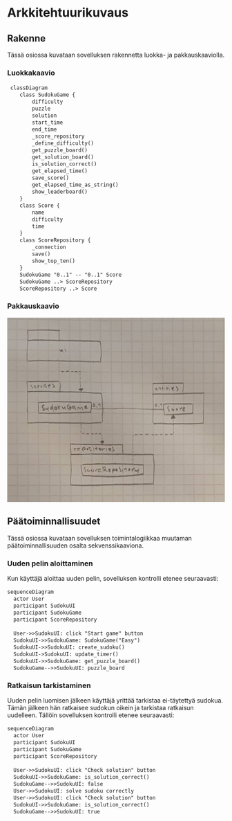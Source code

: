 # Arkkitehtuurikuvaus

## Rakenne

Tässä osiossa kuvataan sovelluksen rakennetta luokka- ja pakkauskaaviolla.

### Luokkakaavio

```mermaid
 classDiagram
    class SudokuGame {
        difficulty
        puzzle
        solution
        start_time
        end_time
        _score_repository
        _define_difficulty()
        get_puzzle_board()
        get_solution_board()
        is_solution_correct()
        get_elapsed_time()
        save_score()
        get_elapsed_time_as_string()
        show_leaderboard()
    }
    class Score {
        name
        difficulty
        time
    }
    class ScoreRepository {
        _connection
        save()
        show_top_ten()
    }
    SudokuGame "0..1" -- "0..1" Score
    SudokuGame ..> ScoreRepository
    ScoreRepository ..> Score
```

### Pakkauskaavio

![Pakkauskaavio](./kuvat/arkkitehtuuri-pakkauskaavio.jpg)

## Päätoiminnallisuudet

Tässä osiossa kuvataan sovelluksen toimintalogiikkaa muutaman päätoiminnallisuuden osalta sekvenssikaaviona.

### Uuden pelin aloittaminen

Kun käyttäjä aloittaa uuden pelin, sovelluksen kontrolli etenee seuraavasti:

```mermaid
sequenceDiagram
  actor User
  participant SudokuUI
  participant SudokuGame
  participant ScoreRepository

  User->>SudokuUI: click "Start game" button
  SudokuUI->>SudokuGame: SudokuGame("Easy")
  SudokuUI->>SudokuUI: create_sudoku()
  SudokuUI->SudokuUI: update_timer()
  SudokuUI->>SudokuGame: get_puzzle_board()
  SudokuGame-->>SudokuUI: puzzle_board
```

### Ratkaisun tarkistaminen

Uuden pelin luomisen jälkeen käyttäjä yrittää tarkistaa ei-täytettyä sudokua. Tämän jälkeen hän ratkaisee sudokun oikein ja tarkistaa ratkaisun uudelleen. Tällöin sovelluksen kontrolli etenee seuraavasti:

```mermaid
sequenceDiagram
  actor User
  participant SudokuUI
  participant SudokuGame
  participant ScoreRepository

  User->>SudokuUI: click "Check solution" button
  SudokuUI->>SudokuGame: is_solution_correct()
  SudokuGame-->>SudokuUI: false
  User->>SudokuUI: solve sudoku correctly
  User->>SudokuUI: click "Check solution" button
  SudokuUI->>SudokuGame: is_solution_correct()
  SudokuGame-->>SudokuUI: true
  
```
